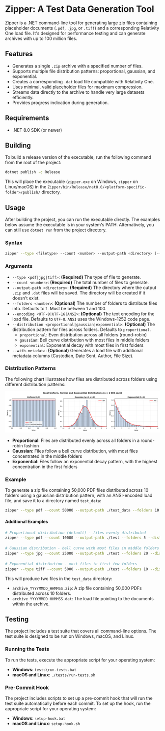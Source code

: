 # Zipper: A Test Data Generation Tool 

Zipper is a .NET command-line tool for generating large zip files containing placeholder documents (`.pdf`, `.jpg`, or `.tiff`) and a corresponding Relativity One load file. It's designed for performance testing and can generate archives with up to 100 million files.

## Features

-   Generates a single `.zip` archive with a specified number of files.
-   Supports multiple file distribution patterns: proportional, gaussian, and exponential.
-   Creates a corresponding `.dat` load file compatible with Relativity One.
-   Uses minimal, valid placeholder files for maximum compression.
-   Streams data directly to the archive to handle very large datasets efficiently.
-   Provides progress indication during generation.

## Requirements

-   .NET 8.0 SDK (or newer)

## Building

To build a release version of the executable, run the following command from the root of the project:

```bash
dotnet publish -c Release
```

This will place the executable (`zipper.exe` on Windows, `zipper` on Linux/macOS) in the `Zipper/bin/Release/net8.0/<platform-specific-folder>/publish/` directory.

## Usage

After building the project, you can run the executable directly. The examples below assume the executable is in your system's PATH. Alternatively, you can still use `dotnet run` from the project directory.

### Syntax

```bash
zipper --type <filetype> --count <number> --output-path <directory> [--folders <number>] [--encoding <UTF-8|UTF-16|ANSI>] [--distribution <proportional|gaussian|exponential>] [--with-metadata]
```

### Arguments

-   `--type <pdf|jpg|tiff>`: **(Required)** The type of file to generate.
-   `--count <number>`: **(Required)** The total number of files to generate.
-   `--output-path <directory>`: **(Required)** The directory where the output `.zip` and `.dat` files will be saved. The directory will be created if it doesn't exist.
-   `--folders <number>`: **(Optional)** The number of folders to distribute files into. Defaults to 1. Must be between 1 and 100.
-   `--encoding <UTF-8|UTF-16|ANSI>`: **(Optional)** The text encoding for the load file. Defaults to `UTF-8`. `ANSI` uses the Windows-1252 code page.
-   `--distribution <proportional|gaussian|exponential>`: **(Optional)** The distribution pattern for files across folders. Defaults to `proportional`. 
    - `proportional`: Even distribution across all folders (round-robin)
    - `gaussian`: Bell curve distribution with most files in middle folders
    - `exponential`: Exponential decay with most files in first folders
-   `--with-metadata`: **(Optional)** Generates a load file with additional metadata columns (Custodian, Date Sent, Author, File Size).

### Distribution Patterns

The following chart illustrates how files are distributed across folders using different distribution patterns:

![Distribution Patterns](assets/dist.png)

- **Proportional**: Files are distributed evenly across all folders in a round-robin fashion
- **Gaussian**: Files follow a bell curve distribution, with most files concentrated in the middle folders  
- **Exponential**: Files follow an exponential decay pattern, with the highest concentration in the first folders

### Example

To generate a zip file containing 50,000 PDF files distributed across 10 folders using a gaussian distribution pattern, with an ANSI-encoded load file, and save it to a directory named `test_data`:

```bash
zipper --type pdf --count 50000 --output-path ./test_data --folders 10 --encoding ANSI --distribution gaussian
```

#### Additional Examples

```bash
# Proportional distribution (default) - files evenly distributed
zipper --type pdf --count 10000 --output-path ./test --folders 5 --distribution proportional

# Gaussian distribution - bell curve with most files in middle folders
zipper --type jpg --count 25000 --output-path ./test --folders 20 --distribution gaussian

# Exponential distribution - most files in first few folders
zipper --type tiff --count 5000 --output-path ./test --folders 10 --distribution exponential
```

This will produce two files in the `test_data` directory:
-   `archive_YYYYMMDD_HHMMSS.zip`: A zip file containing 50,000 PDFs distributed across 10 folders.
-   `archive_YYYYMMDD_HHMMSS.dat`: The  load file pointing to the documents within the archive.

## Testing

The project includes a test suite that covers all command-line options. The test suite is designed to be run on Windows, macOS, and Linux.

### Running the Tests

To run the tests, execute the appropriate script for your operating system:

-   **Windows**: `tests\run-tests.bat`
-   **macOS and Linux**: `./tests/run-tests.sh`

### Pre-Commit Hook

The project includes scripts to set up a pre-commit hook that will run the test suite automatically before each commit. To set up the hook, run the appropriate script for your operating system:

-   **Windows**: `setup-hook.bat`
-   **macOS and Linux**: `setup-hook.sh`
